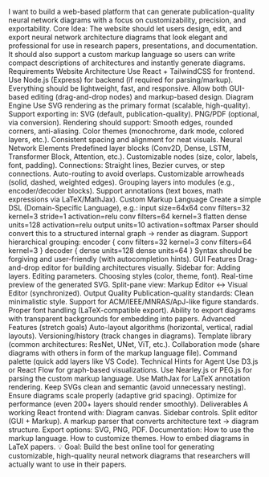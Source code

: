 I want to build a web-based platform that can generate publication-quality neural network diagrams with a focus on customizability, precision, and exportability.
Core Idea:
The website should let users design, edit, and export neural network architecture diagrams that look elegant and professional for use in research papers, presentations, and documentation. It should also support a custom markup language so users can write compact descriptions of architectures and instantly generate diagrams.
Requirements
Website Architecture
Use React + TailwindCSS for frontend.
Use Node.js (Express) for backend (if required for parsing/markup).
Everything should be lightweight, fast, and responsive.
Allow both GUI-based editing (drag-and-drop nodes) and markup-based design.
Diagram Engine
Use SVG rendering as the primary format (scalable, high-quality).
Support exporting in:
SVG (default, publication-quality).
PNG/PDF (optional, via conversion).
Rendering should support:
Smooth edges, rounded corners, anti-aliasing.
Color themes (monochrome, dark mode, colored layers, etc.).
Consistent spacing and alignment for neat visuals.
Neural Network Elements
Predefined layer blocks (Conv2D, Dense, LSTM, Transformer Block, Attention, etc.).
Customizable nodes (size, color, labels, font, padding).
Connections:
Straight lines, Bezier curves, or step connections.
Auto-routing to avoid overlaps.
Customizable arrowheads (solid, dashed, weighted edges).
Grouping layers into modules (e.g., encoder/decoder blocks).
Support annotations (text boxes, math expressions via LaTeX/MathJax).
Custom Markup Language
Create a simple DSL (Domain-Specific Language), e.g.:
input size=64x64
conv filters=32 kernel=3 stride=1 activation=relu
conv filters=64 kernel=3
flatten
dense units=128 activation=relu
output units=10 activation=softmax
Parser should convert this to a structured internal graph → render as diagram.
Support hierarchical grouping:
encoder {
conv filters=32 kernel=3
conv filters=64 kernel=3
}
decoder {
dense units=128
dense units=64
}
Syntax should be forgiving and user-friendly (with autocompletion hints).
GUI Features
Drag-and-drop editor for building architectures visually.
Sidebar for:
Adding layers.
Editing parameters.
Choosing styles (color, theme, font).
Real-time preview of the generated SVG.
Split-pane view: Markup Editor ↔ Visual Editor (synchronized).
Output Quality
Publication-quality standards:
Clean minimalistic style.
Support for ACM/IEEE/MNRAS/ApJ-like figure standards.
Proper font handling (LaTeX-compatible export).
Ability to export diagrams with transparent backgrounds for embedding into papers.
Advanced Features (stretch goals)
Auto-layout algorithms (horizontal, vertical, radial layouts).
Versioning/history (track changes in diagrams).
Template library (common architectures: ResNet, UNet, ViT, etc.).
Collaboration mode (share diagrams with others in form of the markup language file).
Command palette (quick add layers like VS Code).
Technical Hints for Agent
Use D3.js or React Flow for graph-based visualizations.
Use Nearley.js or PEG.js for parsing the custom markup language.
Use MathJax for LaTeX annotation rendering.
Keep SVGs clean and semantic (avoid unnecessary nesting).
Ensure diagrams scale properly (adaptive grid spacing).
Optimize for performance (even 200+ layers should render smoothly).
Deliverables
A working React frontend with:
Diagram canvas.
Sidebar controls.
Split editor (GUI + Markup).
A markup parser that converts architecture text → diagram structure.
Export options: SVG, PNG, PDF.
Documentation:
How to use the markup language.
How to customize themes.
How to embed diagrams in LaTeX papers.
💡 Goal: Build the best online tool for generating customizable, high-quality neural network diagrams that researchers will actually want to use in their papers.